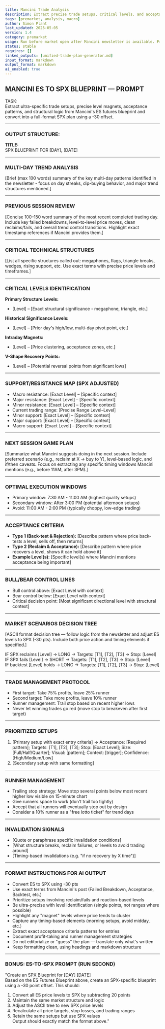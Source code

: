 ```yaml
---
title: Mancini Trade Analysis  
description: Extract precise trade setups, critical levels, and acceptance patterns from Adam Mancini's SPX futures blueprint  
tags: [premarket, analysis, macro]  
author: Simon Plant  
last_updated: 2025-05-05  
version: 1.4  
category: premarket  
usage: Run before market open after Mancini newsletter is available. Produces 2–3 top SPX setups converted to options terms with exact level magnets and acceptance criteria. Consumes ES/SPX levels and Mancini's blueprint notes.  
status: stable  
requires: []  
linked_outputs: [unified-trade-plan-generator.md]  
input_format: markdown  
output_format: markdown  
ai_enabled: true  
---
```


## MANCINI ES TO SPX BLUEPRINT — PROMPT

TASK:  
Extract ultra-specific trade setups, precise level magnets, acceptance patterns, and structural logic from Mancini's ES futures blueprint and convert into a full-format SPX plan using a -30 offset.

---

### OUTPUT STRUCTURE:

**TITLE:**  
SPX BLUEPRINT FOR [DAY], [DATE]

---

### MULTI-DAY TREND ANALYSIS  
[Brief (max 100 words) summary of the key multi-day patterns identified in the newsletter - focus on day streaks, dip-buying behavior, and major trend structures mentioned.]

---

### PREVIOUS SESSION REVIEW  
[Concise 100–150 word summary of the most recent completed trading day. Include key failed breakdowns, level-to-level price moves, clean reclaims/fails, and overall trend control transitions. Highlight exact timestamp references if Mancini provides them.]

---

### CRITICAL TECHNICAL STRUCTURES  
[List all specific structures called out: megaphones, flags, triangle breaks, wedges, rising support, etc. Use exact terms with precise price levels and timeframes.]

---

### CRITICAL LEVELS IDENTIFICATION  
**Primary Structure Levels:**  
- [Level] – [Exact structural significance - megaphone, triangle, etc.]

**Historical Significance Levels:**  
- [Level] – [Prior day's high/low, multi-day pivot point, etc.]

**Intraday Magnets:**  
- [Level] – [Price clustering, acceptance zones, etc.]

**V-Shape Recovery Points:**  
- [Level] – [Potential reversal points from significant lows]

---

### SUPPORT/RESISTANCE MAP (SPX ADJUSTED)  
- Macro resistance: [Exact Level] – [Specific context]  
- Major resistance: [Exact Level] – [Specific context]  
- Minor resistance: [Exact Level] – [Specific context]  
- Current trading range: [Precise Range Level–Level]  
- Minor support: [Exact Level] – [Specific context]  
- Major support: [Exact Level] – [Specific context]  
- Macro support: [Exact Level] – [Specific context]  

---

### NEXT SESSION GAME PLAN  
[Summarize what Mancini suggests doing in the next session. Include preferred scenario (e.g., reclaim at X → buy to Y), level-based logic, and if/then caveats. Focus on extracting any specific timing windows Mancini mentions (e.g., before 11AM, after 3PM).]

---

### OPTIMAL EXECUTION WINDOWS  
- Primary window: 7:30 AM - 11:00 AM (highest quality setups)  
- Secondary window: After 3:00 PM (potential afternoon setups)  
- Avoid: 11:00 AM - 2:00 PM (typically choppy, low-edge trading)

---

### ACCEPTANCE CRITERIA  
- **Type 1 (Back-test & Rejection):** [Describe pattern where price back-tests a level, sells off, then returns]  
- **Type 2 (Reclaim & Acceptance):** [Describe pattern where price recovers a level, shows it can hold above it]  
- **Example Level(s):** [Specific level(s) where Mancini mentions acceptance being important]

---

### BULL/BEAR CONTROL LINES  
- Bull control above: [Exact Level with context]  
- Bear control below: [Exact Level with context]  
- Critical decision point: [Most significant directional level with structural context]

---

### MARKET SCENARIOS DECISION TREE  
[ASCII format decision tree — follow logic from the newsletter and adjust ES levels to SPX (-30 pts). Include both price action and timing elements if specified.]

IF SPX reclaims [Level]        → LONG  → Targets: [T1], [T2], [T3]       → Stop: [Level]  
IF SPX fails [Level]           → SHORT → Targets: [T1], [T2], [T3]       → Stop: [Level]  
IF backtest [Level] holds      → LONG  → Targets: [T1], [T2], [T3]       → Stop: [Level]  

---

### TRADE MANAGEMENT PROTOCOL  
- First target: Take 75% profits, leave 25% runner  
- Second target: Take more profits, leave 10% runner  
- Runner management: Trail stop based on recent higher lows  
- Never let winning trades go red (move stop to breakeven after first target)

---

### PRIORITIZED SETUPS  
1. [Primary setup with exact entry criteria] → Acceptance: [Required pattern]; Targets: [T1], [T2], [T3]; Stop: [Exact Level]; Size: [Full/Half/Quarter]; Visual: [pattern]; Context: [trigger]; Confidence: [High/Medium/Low]  
2. [Secondary setup with same formatting]

---

### RUNNER MANAGEMENT  
- Trailing stop strategy: Move stop several points below most recent higher low visible on 15-minute chart  
- Give runners space to work (don't trail too tightly)  
- Accept that all runners will eventually stop out by design  
- Consider a 10% runner as a "free lotto ticket" for trend days

---

### INVALIDATION SIGNALS  
- [Quote or paraphrase specific invalidation conditions]  
- [What structure breaks, reclaim failures, or levels to avoid trading around]  
- [Timing-based invalidations (e.g. "if no recovery by X time")]

---

### FORMAT INSTRUCTIONS FOR AI OUTPUT  
- Convert ES to SPX using -30 pts  
- Use exact terms from Mancini's post (Failed Breakdown, Acceptance, Backtest, etc.)  
- Prioritize setups involving reclaim/fails and reaction-based levels  
- Be ultra-precise with level identification (single points, not ranges where possible)  
- Highlight any "magnet" levels where price tends to cluster  
- Capture any timing-based elements (morning setups, avoid midday, etc.)  
- Extract exact acceptance criteria patterns for entries  
- Document profit-taking and runner management strategies  
- Do not editorialize or "guess" the plan — translate only what's written  
- Keep formatting clean, using headings and markdown structure

---

### BONUS: ES-TO-SPX PROMPT (RUN SECOND)

"Create an SPX Blueprint for [DAY] [DATE]  
Based on the ES Futures Blueprint above, create an SPX-specific blueprint using a -30 point offset. This should:  
1. Convert all ES price levels to SPX by subtracting 20 points  
2. Maintain the same market structure and logic  
3. Adjust the ASCII tree to new SPX price levels  
4. Recalculate all price targets, stop losses, and trading ranges  
5. Retain the same setups but use SPX values  
Output should exactly match the format above."